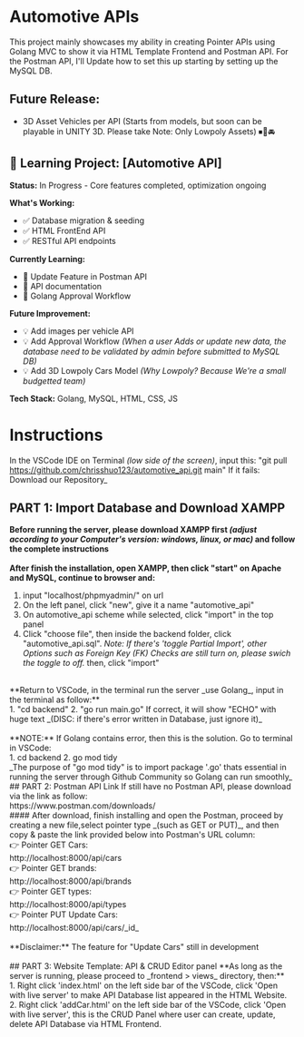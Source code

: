 # Automotive APIs

This project mainly showcases my ability in creating Pointer APIs using Golang MVC to show it via HTML Template Frontend and Postman API. For the Postman API, I'll Update how to set this up starting by setting up the MySQL DB.

## Future Release:
- 3D Asset Vehicles per API (Starts from models, but soon can be playable in UNITY 3D. Please take Note: Only Lowpoly Assets) ⏹🚗🚘

## 🚧 Learning Project: [Automotive API]

**Status:** In Progress - Core features completed, optimization ongoing

**What's Working:**
- ✅ Database migration & seeding
- ✅ HTML FrontEnd API
- ✅ RESTful API endpoints

**Currently Learning:**
- 🔄 Update Feature in Postman API
- 🔄 API documentation
- 🔄 Golang Approval Workflow

**Future Improvement:**
- 💡 Add images per vehicle API
- 💡 Add Approval Workflow _(When a user Adds or update new data, the database need to be validated by admin before submitted to MySQL DB)_
- 💡 Add 3D Lowpoly Cars Model _(Why Lowpoly? Because We're a small budgetted team)_

**Tech Stack:** Golang, MySQL, HTML, CSS, JS

# Instructions
In the VSCode IDE on Terminal _(low side of the screen)_, input this:
"git pull https://github.com/chrisshuo123/automotive_api.git main"
If it fails: Download our Repository_

## PART 1: Import Database and Download XAMPP

**Before running the server, please download XAMPP first _(adjust according to your Computer's version: windows, linux, or mac)_ and follow the complete instructions** <br>
<br>
**After finish the installation, open XAMPP, then click "start" on Apache and MySQL, continue to browser and:** <br>
1. input "localhost/phpmyadmin/" on url
2. On the left panel, click "new", give it a name "automotive_api"
3. On automotive_api scheme while selected, click "import" in the top panel
4. Click "choose file", then inside the backend folder, click "automotive_api.sql". _Note: If there's 'toggle Partial Import', other Options such as Foreign Key (FK) Checks are still turn on, please swich the toggle to off._ then, click "import"<br>
<br>
**Return to VSCode, in the terminal run the server _use Golang_, input in the terminal as follow:** <br>
1. "cd backend"
2. "go run main.go"
If correct, it will show "ECHO" with huge text _(DISC: if there's error written in Database, just ignore it)_ <br>
<br>
**NOTE:** If Golang contains error, then this is the solution. Go to terminal in VSCode: <br>
1. cd backend
2. go mod tidy <br>
_The purpose of "go mod tidy" is to import package '.go' thats essential in running the server through Github Community so Golang can run smoothly_
<br>
## PART 2: Postman API Link
If still have no Postman API, please download via the link as follow: <br>
https://www.postman.com/downloads/ 
<br>
#### After download, finish installing and open the Postman, proceed by creating a new file,select pointer type _(such as GET or PUT)_, and then copy & paste the link provided below into Postman's URL column: <br>
👉 Pointer GET Cars: <br>
http://localhost:8000/api/cars <br>
👉 Pointer GET brands: <br>
http://localhost:8000/api/brands <br>
👉 Pointer GET types: <br>
http://localhost:8000/api/types <br>
👉 Pointer PUT Update Cars: <br>
http://localhost:8000/api/cars/_id_ <br>
<br>
**Disclaimer:** The feature for "Update Cars" still in development <br>
<br>
## PART 3: Website Template: API & CRUD Editor panel
**As long as the server is running, please proceed to _frontend > views_ directory, then:** <br>
1. Right click 'index.html' on the left side bar of the VSCode, click 'Open with live server' to make API Database list appeared in the HTML Website.
2. Right click 'addCar.html' on the left side bar of the VSCode, click 'Open with live server', this is the CRUD Panel where user can create, update, delete API Database via HTML Frontend.






